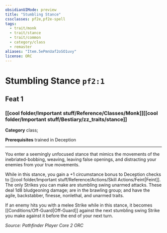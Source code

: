```yaml
---
obsidianUIMode: preview
title: "Stumbling Stance"
cssclasses: pf2e,pf2e-spell
tags:
  - trait/monk
  - trait/stance
  - trait/common
  - category/class
  - remaster
aliases: "Item.5ePmnUaf2oSO1uvy"
license: ORC
---
```

# Stumbling Stance `pf2:1`
## Feat 1
### [[cool folder/Important stuff/Reference/Classes/Monk]][[cool folder/Important stuff/Bestiary/zz_traits/stance]]

**Category** class; 



**Prerequisites** trained in Deception
* * *
You enter a seemingly unfocused stance that mimics the movements of the inebriated-bobbing, weaving, leaving false openings, and distracting your enemies from your true movements.

While in this stance, you gain a +1 circumstance bonus to Deception checks to [[cool folder/Important stuff/Reference/Actions/Skill Actions/Feint|Feint]]. The only Strikes you can make are stumbling swing unarmed attacks. These deal 1d8 bludgeoning damage; are in the brawling group; and have the agile, backstabber, finesse, nonlethal, and unarmed traits.

If an enemy hits you with a melee Strike while in this stance, it becomes [[Conditions/Off-Guard|Off-Guard]] against the next stumbling swing Strike you make against it before the end of your next turn.

*Source: Pathfinder Player Core 2*
*ORC*